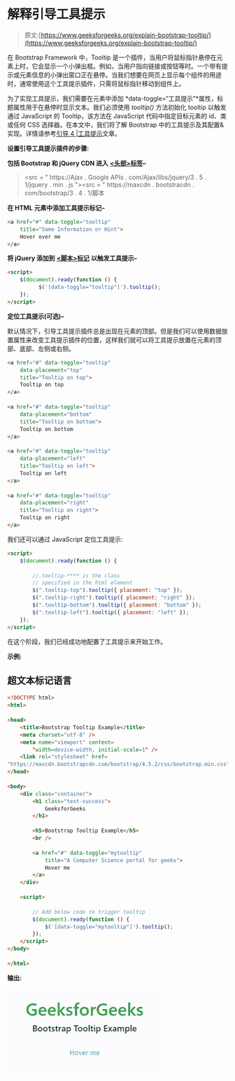 # 解释引导工具提示

> 原文:[https://www.geeksforgeeks.org/explain-bootstrap-tooltip/](https://www.geeksforgeeks.org/explain-bootstrap-tooltip/)

在 Bootstrap Framework 中，Tooltip 是一个插件，当用户将鼠标指针悬停在元素上时，它会显示一个小弹出框。例如，当用户指向链接或按钮等时。一个带有提示或元素信息的小弹出窗口正在悬停。当我们想要在网页上显示每个组件的用途时，通常使用这个工具提示插件，只需将鼠标指针移动到组件上。

为了实现工具提示，我们需要在元素中添加 *data-toggle=“工具提示”*属性，标题属性用于在悬停时显示文本。我们必须使用 *tooltip()* 方法初始化 tooltip 以触发通过 JavaScript 的 Tooltip，该方法在 JavaScript 代码中指定目标元素的 id、类或任何 CSS 选择器。在本文中，我们将了解 Bootstrap 中的工具提示及其配置&实现。详情请参考[引导 4 |工具提示](https://www.geeksforgeeks.org/bootstrap-4-tooltip/)文章。

**设置引导工具提示插件的步骤:**

**包括 Bootstrap 和 jQuery CDN 进入** [**<头部>标签**](https://www.geeksforgeeks.org/html-head-tag/)**–**

> <src = " https://Ajax . Google APIs . com/Ajax/libs/jquery/3 . 5 . 1/jquery . min . js "></script><src = " https://maxcdn . bootstracdn . com/bootstrap/3 . 4 . 1/脚本

**在 HTML 元素中添加工具提示标记–**

```html
<a href="#" data-toggle="tooltip" 
    title="Some Information or Hint">
    Hover over me
</a>
```

**将 jQuery 添加到** [**<脚本>标记**](https://www.geeksforgeeks.org/html-script-tag/) **以触发工具提示–**

```html
<script>
    $(document).ready(function () {
          $('[data-toggle="tooltip"]').tooltip();
    });
</script>
```

**定位工具提示(可选)–**

默认情况下，引导工具提示插件总是出现在元素的顶部。但是我们可以使用数据放置属性来改变工具提示插件的位置，这样我们就可以将工具提示放置在元素的顶部、底部、左侧或右侧。

```html
<a href="#" data-toggle="tooltip" 
    data-placement="top" 
    title="Tooltip on top">
    Tooltip on top
</a>

<a href="#" data-toggle="tooltip" 
    data-placement="bottom" 
    title="Tooltip on bottom">
    Tooltip on bottom
</a>

<a href="#" data-toggle="tooltip" 
    data-placement="left" 
    title="Tooltip on left">
    Tooltip on left
</a>

<a href="#" data-toggle="tooltip" 
    data-placement="right" 
    title="Tooltip on right">
    Tooltip on right
</a>
```

我们还可以通过 JavaScript 定位工具提示:

```html
<script>
    $(document).ready(function () {

        //.tooltip-**** is the class 
        // specified in the html element
        $(".tooltip-top").tooltip({ placement: "top" });
        $(".tooltip-right").tooltip({ placement: "right" });
        $(".tooltip-bottom").tooltip({ placement: "bottom" });
        $(".tooltip-left").tooltip({ placement: "left" });
    });
</script>
```

在这个阶段，我们已经成功地配置了工具提示来开始工作。

**示例:**

## 超文本标记语言

```html
<!DOCTYPE html>
<html>

<head>
    <title>Bootstrap Tooltip Example</title>
    <meta charset="utf-8" />
    <meta name="viewport" content=
        "width=device-width, initial-scale=1" />
    <link rel="stylesheet" href=
"https://maxcdn.bootstrapcdn.com/bootstrap/4.5.2/css/bootstrap.min.css" />
</head>

<body>
    <div class="container">
        <h1 class="text-success">
            GeeksforGeeks
        </h1>

        <h5>Bootstrap Tooltip Example</h5>
        <br />

        <a href="#" data-toggle="mytooltip" 
            title="A Computer Science portal for geeks">
            Hover me
        </a>
    </div>

    <script>

        // Add below code to trigger tooltip
        $(document).ready(function () {
            $('[data-toggle="mytooltip"]').tooltip();
        });
    </script>
</body>

</html>
```

**输出:**

![](img/4c0732cf16b94a83b65b7de0b9d5a901.png)